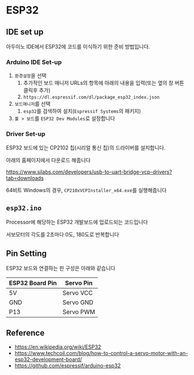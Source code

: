 # ESP32

## IDE set up

아두이노 IDE에서 ESP32에 코드를 이식하기 위한 준비 방법입니다.

### Arduino IDE Set-up

1. `환경설정`을 선택
   1. 추가적인 보드 매니저 URLs의 항목에 아래의 내용을 입력(또는 옆의 창 버튼 클릭후 추가)
   2. `https://dl.espressif.com/dl/package_esp32_index.json`
2. `보드매니저`를 선택
   1. `esp32`를 검색하여 설치(`Espressif Systems`의 패키지)
3. `툴 > 보드`를 `ESP32 Dev Modules`로 설정합니다

### Driver Set-up

ESP32 보드에 있는 CP2102 칩(시리얼 통신 칩)의 드라이버를 설치합니다.

아래의 홈페이지에서 다운로드 해줍니다

https://www.silabs.com/developers/usb-to-uart-bridge-vcp-drivers?tab=downloads

64비트 Windows의 경우, `CP210xVCPInstaller_x64.exe`를 실행해줍니다

## `esp32.ino`

Processor에 해당하는 ESP32 개발보드에 업로드되는 코드입니다

서보모터의 각도를 2초마다 0도, 180도로 반복합니다

## Pin Setting

ESP32 보드와 연결하는 핀 구성은 아래와 같습니다

ESP32 Board Pin | Servo Pin
----|----
  5V|Servo VCC
 GND|Servo GND
 P13|Servo PWM


## Reference

- https://en.wikipedia.org/wiki/ESP32
- https://www.techcoil.com/blog/how-to-control-a-servo-motor-with-an-esp32-development-board/
- https://github.com/espressif/arduino-esp32